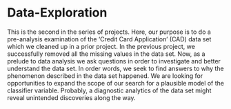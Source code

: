 # Data-Exploration
This is the second in the series of projects. Here, our purpose is to do a pre-analysis examination of the ‘Credit Card Application’ (CAD) data set which we cleaned up in a prior project.  In the previous project, we successfully removed all the missing values in the data set. Now, as a prelude to data analysis we ask questions in order to investigate and better understand the data set. In order words, we seek to find answers to why the phenomenon described in the data set happened. We are looking for opportunities to expand the scope of our search for a plausible model of the classifier variable.  Probably, a diagnostic analytics of the data set might reveal unintended discoveries along the way. 
